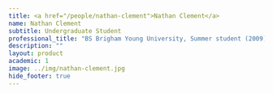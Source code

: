 ```yaml
---
title: <a href="/people/nathan-clement">Nathan Clement</a>
name: Nathan Clement
subtitle: Undergraduate Student
professional_title: "BS Brigham Young University, Summer student (2009)"  # Joined professional titles
description: ""
layout: product
academic: 1
image: ../img/nathan-clement.jpg
hide_footer: true
---
```

